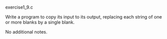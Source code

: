 exercise1_9.c

Write a program to copy its input to its output, replacing each string 
of one or more blanks by a single blank.

No additional notes.